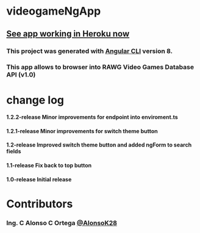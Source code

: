 # videogameNgApp

## [See app working in Heroku now](https://c-alonso-c-ortega-ngapp.herokuapp.com/game-detail/metal-gear-solid-3-snake-eater)
### This project was generated with [Angular CLI](https://github.com/angular/angular-cli) version 8.
### This app allows to browser into RAWG Video Games Database API (v1.0) 

# change log

#### 1.2.2-release Minor improvements for endpoint into enviroment.ts
#### 1.2.1-release Minor improvements for switch theme button 
#### 1.2-release Improved switch theme button and added ngForm to search fields 
#### 1.1-release Fix back to top button
#### 1.0-release Initial release

# Contributors
### Ing. C Alonso C Ortega [@AlonsoK28](https://github.com/AlonsoK28)
